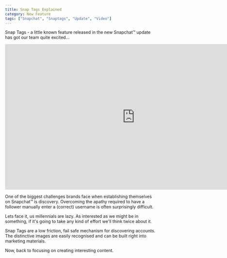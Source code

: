 ```yaml
---
title: Snap Tags Explained
category: New Feature
tags: ["Snapchat", "Snaptags", "Update", "Video"]
---
```


Snap Tags - a little known feature released in the new Snapchat™ update has got our team quite excited...

<iframe src="https://www.youtube.com/embed/_lqllB7sf_o?wmode=opaque&amp;enablejsapi=1" height="480" width="854" scrolling="no" frameborder="0" allowfullscreen=""></iframe>

One of the biggest challenges brands face when establishing themselves on Snapchat™ is discovery. Overcoming the apathy required to have a follower manually enter a (correct) username is often surprisingly difficult.

Lets face it, us millennials are lazy. As interested as we might be in something, if it's going to take any kind of effort we'll think twice about it.

Snap Tags are a low friction, fail safe mechanism for discovering accounts. The distinctive images are easily recognised and can be built right into marketing materials.

Now, back to focusing on creating interesting content.
